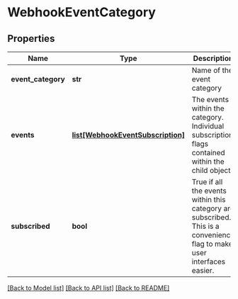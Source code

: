 # WebhookEventCategory

## Properties
Name | Type | Description | Notes
------------ | ------------- | ------------- | -------------
**event_category** | **str** | Name of the event category | [optional] 
**events** | [**list[WebhookEventSubscription]**](WebhookEventSubscription.md) | The events within the category.  Individual subscription flags contained within the child object. | [optional] 
**subscribed** | **bool** | True if all the events within this category are subscribed.  This is a convenience flag to make user interfaces easier. | [optional] 

[[Back to Model list]](../README.md#documentation-for-models) [[Back to API list]](../README.md#documentation-for-api-endpoints) [[Back to README]](../README.md)


